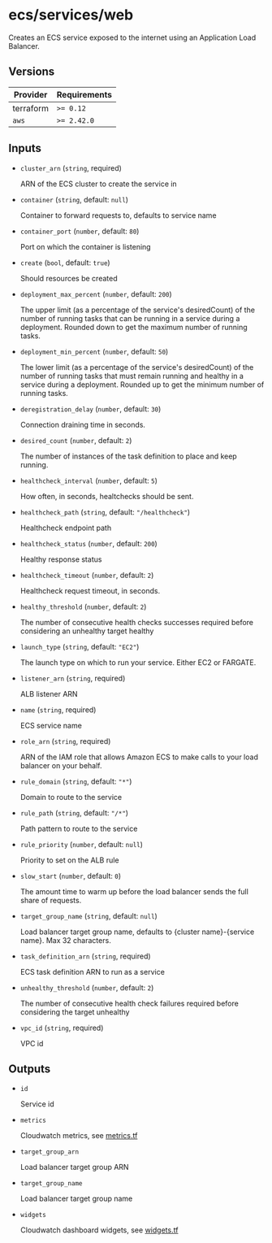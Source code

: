 # ecs/services/web

Creates an ECS service exposed to the internet using an Application Load Balancer.

<!-- BEGIN_TF_DOCS -->

## Versions

| Provider  | Requirements |
| --------- | ------------ |
| terraform | `>= 0.12`    |
| `aws`     | `>= 2.42.0`  |

## Inputs

- `cluster_arn` (`string`, required)

  ARN of the ECS cluster to create the service in

- `container` (`string`, default: `null`)

  Container to forward requests to, defaults to service name

- `container_port` (`number`, default: `80`)

  Port on which the container is listening

- `create` (`bool`, default: `true`)

  Should resources be created

- `deployment_max_percent` (`number`, default: `200`)

  The upper limit (as a percentage of the service's desiredCount) of the number of running tasks that can be running in a service during a deployment. Rounded down to get the maximum number of running tasks.

- `deployment_min_percent` (`number`, default: `50`)

  The lower limit (as a percentage of the service's desiredCount) of the number of running tasks that must remain running and healthy in a service during a deployment. Rounded up to get the minimum number of running tasks.

- `deregistration_delay` (`number`, default: `30`)

  Connection draining time in seconds.

- `desired_count` (`number`, default: `2`)

  The number of instances of the task definition to place and keep running.

- `healthcheck_interval` (`number`, default: `5`)

  How often, in seconds, healtchecks should be sent.

- `healthcheck_path` (`string`, default: `"/healthcheck"`)

  Healthcheck endpoint path

- `healthcheck_status` (`number`, default: `200`)

  Healthy response status

- `healthcheck_timeout` (`number`, default: `2`)

  Healthcheck request timeout, in seconds.

- `healthy_threshold` (`number`, default: `2`)

  The number of consecutive health checks successes required before considering an unhealthy target healthy

- `launch_type` (`string`, default: `"EC2"`)

  The launch type on which to run your service. Either EC2 or FARGATE.

- `listener_arn` (`string`, required)

  ALB listener ARN

- `name` (`string`, required)

  ECS service name

- `role_arn` (`string`, required)

  ARN of the IAM role that allows Amazon ECS to make calls to your load balancer on your behalf.

- `rule_domain` (`string`, default: `"*"`)

  Domain to route to the service

- `rule_path` (`string`, default: `"/*"`)

  Path pattern to route to the service

- `rule_priority` (`number`, default: `null`)

  Priority to set on the ALB rule

- `slow_start` (`number`, default: `0`)

  The amount time to warm up before the load balancer sends the full share of requests.

- `target_group_name` (`string`, default: `null`)

  Load balancer target group name, defaults to {cluster name}-{service name}. Max 32 characters.

- `task_definition_arn` (`string`, required)

  ECS task definition ARN to run as a service

- `unhealthy_threshold` (`number`, default: `2`)

  The number of consecutive health check failures required before considering the target unhealthy

- `vpc_id` (`string`, required)

  VPC id

## Outputs

- `id`

  Service id

- `metrics`

  Cloudwatch metrics, see [metrics.tf](./metrics.tf)

- `target_group_arn`

  Load balancer target group ARN

- `target_group_name`

  Load balancer target group name

- `widgets`

  Cloudwatch dashboard widgets, see [widgets.tf](./widgets.tf)
